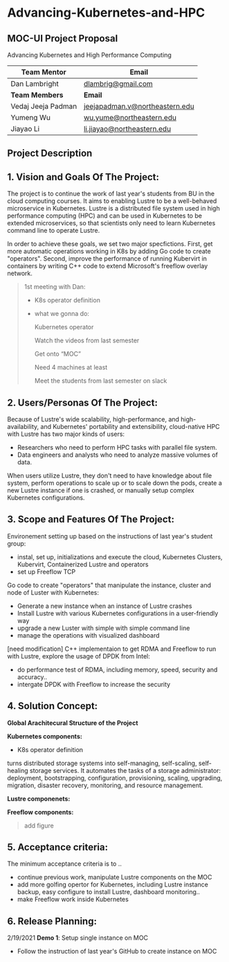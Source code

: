 # Advancing-Kubernetes-and-HPC

## MOC-UI Project Proposal

Advancing Kubernetes and High Performance Computing

| Team Mentor        | Email                                           |
| ------------------ | ----------------------------------------------- |
| Dan Lambright      | [dlambrig@gmail.com](mailto:dlambrig@gmail.com) |
| **Team Members**   | **Email**                                       |
| Vedaj Jeeja Padman | jeejapadman.v@northeastern.edu                  |
| Yumeng Wu          | wu.yume@northeastern.edu                        |
| Jiayao Li          | li.jiayao@northeastern.edu                      |



## Project Description

## 1. Vision and Goals Of The Project:

The project is to continue the work of last year's students from BU in the cloud computing courses. It aims to enabling Lustre to be a well-behaved microservice in Kubernetes. Lustre is a distributed file system used in high performance computing (HPC) and can be used in Kubernetes to be extended microservices, so that scientists only need to learn Kubernetes command line to operate Lustre.

In order to achieve these goals, we set two major specfictions. First, get more automatic operations working in K8s by adding Go code to create "operators". Second, improve the performance of running Kubervirt in containers by writing C++ code to extend Microsoft's freeflow overlay network.

> 1st meeting with Dan:
>
> - K8s operator definition 
>
> - what we gonna do:
>
>   Kubernetes operator
>
>   Watch the videos from last semester
>
>   Get onto “MOC”
>
>   Need 4 machines at least
>
>   Meet the students from last semester on slack

## 2. Users/Personas Of The Project:

Because of Lustre's wide scalability, high-performance, and high-availability, and Kubernetes' portability and extensibility, cloud-native HPC with Lustre has two major kinds of users:

- Researchers who need to perform HPC tasks with parallel file system.
- Data engineers and analysts who need to analyze massive volumes of data.

When users utilize Lustre, they don't need to have knowledge about file system, perform operations to scale up or to scale down the pods, create a new Lustre instance if one is crashed, or manually setup complex Kubernetes configurations.

## 3. Scope and Features Of The Project:

Environement setting up based on the instructions of last year's student group:

- instal, set up, initializations and execute the cloud, Kubernetes Clusters, Kubervirt, Containerized Lustre and operators
- set up Freeflow TCP

Go code to create "operators" that manipulate the instance, cluster and node of Luster with Kubernetes:

- Generate a new instance when an instance of Lustre crashes
- Install Lustre with various Kubernetes configurations in a user-friendly way
- upgrade a new Luster with simple with simple command line
- manage the operations with visualized dashboard

[need modification] C++ implementaion to get RDMA and Freeflow to run with Lustre, explore the usage of DPDK from Intel: 

- do performance test of RDMA, including memory, speed, security and accuracy..
- intergate DPDK with Freeflow to increase the security

## 4. Solution Concept:

**Global Arachitecural Structure of the Project**

**Kubernetes  components:**

- K8s operator definition 

turns distributed storage systems into self-managing, self-scaling, self-healing storage services. It automates the tasks of a storage administrator: deployment, bootstrapping, configuration, provisioning, scaling, upgrading, migration, disaster recovery, monitoring, and resource management.

**Lustre componenets:** 

**Freeflow components:**

>  add figure

## 5. Acceptance criteria:

The minimum acceptance criteria is to ..

- continue previous work, manipulate Lustre components on the MOC
- add more golfing opertor for Kubernetes, including Lustre instance backup, easy configure to install Lustre, dashboard monitoring..
- make Freeflow work inside Kubernetes

## 6. Release Planning:

2/19/2021 **Demo 1**: Setup single instance on MOC

- Follow the instruction of last year's GitHub to create instance on MOC

